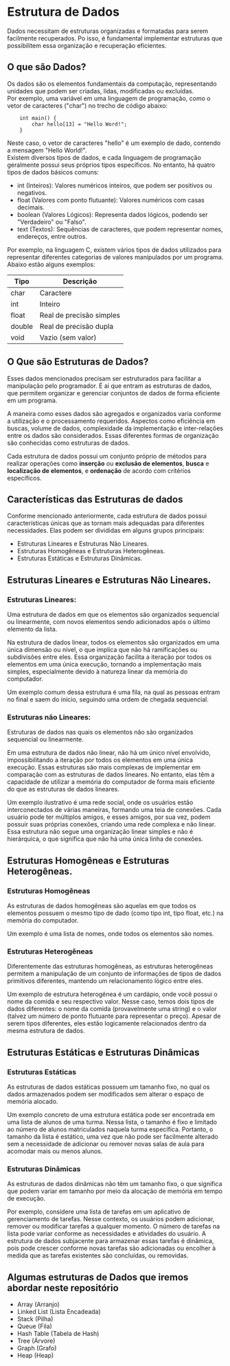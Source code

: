 # Estrutura de Dados

Dados necessitam de estruturas organizadas e formatadas para serem facilmente recuperados. Po isso, é fundamental implementar estruturas que possibilitem essa organização e recuperação eficientes.

## O que são Dados?

Os dados são os elementos fundamentais da computação, representando unidades que podem ser criadas, lidas, modificadas ou excluídas.<br> 
Por exemplo, uma variável em uma linguagem de programação, como o vetor de caracteres ("char") no trecho de código abaixo:

```
    int main() {
        char hello[13] = "Hello Word!"; 
    }
```

Neste caso, o vetor de caracteres "hello" é um exemplo de dado, contendo a mensagem "Hello World!".<br>
Existem diversos tipos de dados, e cada linguagem de programação geralmente possui seus próprios tipos específicos. No entanto, há quatro tipos de dados básicos comuns:

* int (Inteiros): Valores numéricos inteiros, que podem ser positivos ou negativos.
* float (Valores com ponto flutuante): Valores numéricos com casas decimais.
* boolean (Valores Lógicos): Representa dados lógicos, podendo ser "Verdadeiro" ou "Falso".
* text (Textos): Sequências de caracteres, que podem representar nomes, endereços, entre outros.

Por exemplo, na linguagem C, existem vários tipos de dados utilizados para representar diferentes categorias de valores manipulados por um programa. Abaixo estão alguns exemplos:


| Tipo   | Descrição                |
|--------|--------------------------|
| char   | Caractere                |
| int    | Inteiro                  |
| float  | Real de precisão simples |
| double | Real de precisão dupla   |
| void   | Vazio (sem valor)        |

## O Que são Estruturas de Dados?

Esses dados mencionados precisam ser estruturados para facilitar a manipulação pelo programador. É aí que entram as estruturas de dados, que permitem organizar e gerenciar conjuntos de dados de forma eficiente em um programa.

A maneira como esses dados são agregados e organizados varia conforme a utilização e o processamento requeridos. Aspectos como eficiência em buscas, volume de dados, complexidade da implementação e inter-relações entre os dados são considerados. Essas diferentes formas de organização são conhecidas como estruturas de dados.

Cada estrutura de dados possui um conjunto próprio de métodos para realizar operações como **inserção** ou **exclusão de elementos**, **busca** e **localização de elementos**, e **ordenação** de acordo com critérios específicos.

## Características das Estruturas de dados

Conforme mencionado anteriormente, cada estrutura de dados possui características únicas que as tornam mais adequadas para diferentes necessidades. Elas podem ser divididas em alguns grupos principais:

- Estruturas Lineares e Estruturas Não Lineares.
- Estruturas Homogêneas e Estruturas Heterogêneas.
- Estruturas Estáticas e Estruturas Dinâmicas.  

## Estruturas Lineares e Estruturas Não Lineares.

### Estruturas Lineares:

Uma estrutura de dados em que os elementos são organizados sequencial ou linearmente, com novos elementos sendo adicionados após o último elemento da lista. 

Na estrutura de dados linear, todos os elementos são organizados em uma única dimensão ou nível, o que implica que não há ramificações ou subdivisões entre eles. Essa organização facilita a iteração por todos os elementos em uma única execução, tornando a implementação mais simples, especialmente devido à natureza linear da memória do computador.

Um exemplo comum dessa estrutura é uma fila, na qual as pessoas entram no final e saem do início, seguindo uma ordem de chegada sequencial.

### Estruturas não Lineares:

Estruturas de dados nas quais os elementos não são organizados sequencial ou linearmente.

Em uma estrutura de dados não linear, não há um único nível envolvido, impossibilitando a iteração por todos os elementos em uma única execução. Essas estruturas são mais complexas de implementar em comparação com as estruturas de dados lineares. No entanto, elas têm a capacidade de utilizar a memória do computador de forma mais eficiente do que as estruturas de dados lineares.

Um exemplo ilustrativo é uma rede social, onde os usuários estão interconectados de várias maneiras, formando uma teia de conexões. Cada usuário pode ter múltiplos amigos, e esses amigos, por sua vez, podem possuir suas próprias conexões, criando uma rede complexa e não linear. Essa estrutura não segue uma organização linear simples e não é hierárquica, o que significa que não há uma única linha de conexões.

## Estruturas Homogêneas e Estruturas Heterogêneas.

### Estruturas Homogêneas
As estruturas de dados homogêneas são aquelas em que todos os elementos possuem o mesmo tipo de dado (como tipo int, tipo float, etc.) na memória do computador.

Um exemplo é uma lista de nomes, onde todos os elementos são nomes.

### Estruturas Heterogêneas
Diferentemente das estruturas homogêneas, as estruturas heterogêneas permitem a manipulação de um conjunto de informações de tipos de dados primitivos diferentes, mantendo um relacionamento lógico entre eles.

Um exemplo de estrutura heterogênea é um cardápio, onde você possui o nome da comida e seu respectivo valor. Nesse caso, temos dois tipos de dados diferentes: o nome da comida (provavelmente uma string) e o valor (talvez um número de ponto flutuante para representar o preço). Apesar de serem tipos diferentes, eles estão logicamente relacionados dentro da mesma estrutura de dados.

## Estruturas Estáticas e Estruturas Dinâmicas

### Estruturas Estáticas
As estruturas de dados estáticas possuem um tamanho fixo, no qual os dados armazenados podem ser modificados sem alterar o espaço de memória alocado.

Um exemplo concreto de uma estrutura estática pode ser encontrada em uma lista de alunos de uma turma. Nessa lista, o tamanho é fixo e limitado ao número de alunos matriculados naquela turma específica. Portanto, o tamanho da lista é estático, uma vez que não pode ser facilmente alterado sem a necessidade de adicionar ou remover novas salas de aula para acomodar mais ou menos alunos.
### Estruturas Dinâmicas    
As estruturas de dados dinâmicas não têm um tamanho fixo, o que significa que podem variar em tamanho por meio da alocação de memória em tempo de execução.

Por exemplo, considere uma lista de tarefas em um aplicativo de gerenciamento de tarefas. Nesse contexto, os usuários podem adicionar, remover ou modificar tarefas a qualquer momento. O número de tarefas na lista pode variar conforme as necessidades e atividades do usuário. A estrutura de dados subjacente para armazenar essas tarefas é dinâmica, pois pode crescer conforme novas tarefas são adicionadas ou encolher à medida que as tarefas existentes são concluídas, ou removidas.

## Algumas estruturas de Dados que iremos abordar neste repositório

- Array (Arranjo)
- Linked List (Lista Encadeada)
- Stack (Pilha)
- Queue (Fila)
- Hash Table (Tabela de Hash)
- Tree (Árvore)
- Graph (Grafo)
- Heap (Heap)



